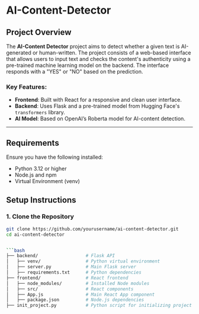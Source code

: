 # AI-Content-Detector

## Project Overview

The **AI-Content Detector** project aims to detect whether a given text is AI-generated or human-written. The project consists of a web-based interface that allows users to input text and checks the content's authenticity using a pre-trained machine learning model on the backend. The interface responds with a "YES" or "NO" based on the prediction.

### Key Features:
- **Frontend**: Built with React for a responsive and clean user interface.
- **Backend**: Uses Flask and a pre-trained model from Hugging Face's `transformers` library.
- **AI Model**: Based on OpenAI’s Roberta model for AI-content detection.

---

## Requirements

Ensure you have the following installed:
- Python 3.12 or higher
- Node.js and npm
- Virtual Environment (venv)

## Setup Instructions

### 1. Clone the Repository

```bash
git clone https://github.com/yourusername/ai-content-detector.git
cd ai-content-detector


```bash
├── backend/                  # Flask API
│   ├── venv/                 # Python virtual environment
│   ├── server.py             # Main Flask server
│   ├── requirements.txt      # Python dependencies
├── frontend/                 # React frontend
│   ├── node_modules/         # Installed Node modules
│   ├── src/                  # React components
│   ├── App.js                # Main React App component
│   ├── package.json          # Node.js dependencies
├── init_project.py           # Python script for initializing project

